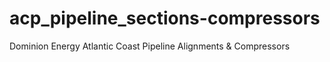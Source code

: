 # acp_pipeline_sections-compressors
Dominion Energy Atlantic Coast Pipeline Alignments &amp; Compressors
